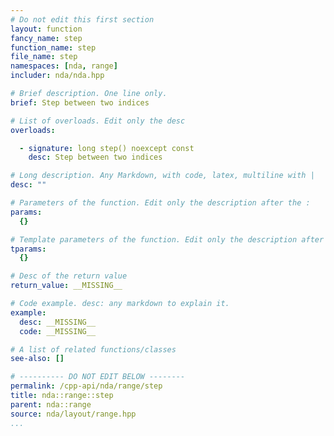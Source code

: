 ```yaml
---
# Do not edit this first section
layout: function
fancy_name: step
function_name: step
file_name: step
namespaces: [nda, range]
includer: nda/nda.hpp

# Brief description. One line only.
brief: Step between two indices

# List of overloads. Edit only the desc
overloads:

  - signature: long step() noexcept const
    desc: Step between two indices

# Long description. Any Markdown, with code, latex, multiline with |
desc: ""

# Parameters of the function. Edit only the description after the :
params:
  {}

# Template parameters of the function. Edit only the description after the :
tparams:
  {}

# Desc of the return value
return_value: __MISSING__

# Code example. desc: any markdown to explain it.
example:
  desc: __MISSING__
  code: __MISSING__

# A list of related functions/classes
see-also: []

# ---------- DO NOT EDIT BELOW --------
permalink: /cpp-api/nda/range/step
title: nda::range::step
parent: nda::range
source: nda/layout/range.hpp
...
```



